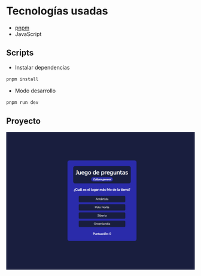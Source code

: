 # Tecnologías usadas

- [pnpm](https://pnpm.io/)
- JavaScript

## Scripts

- Instalar dependencias

```bash
pnpm install
```

- Modo desarrollo

```bash
pnpm run dev
```

## Proyecto

![ProyectoRick and Morty](public/imagen-juego.png)